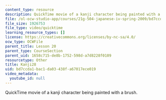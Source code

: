 ```yaml
---
content_type: resource
description: QuickTime movie of a kanji character being painted with a brush.
file: /ol-ocw-studio-app/courses/21g-504-japanese-iv-spring-2009/bd7ccda1bac1da03438fa67017ece019_Kanji28.mov
file_size: 1926753
file_type: video/quicktime
learning_resource_types: []
license: https://creativecommons.org/licenses/by-nc-sa/4.0/
ocw_type: OCWFile
parent_title: Lesson 20
parent_type: CourseSection
parent_uid: 1658c715-de8b-1752-598d-a7d8228f0109
resourcetype: Other
title: Kanji28
uid: bd7ccda1-bac1-da03-438f-a67017ece019
video_metadata:
  youtube_id: null
---
```

QuickTime movie of a kanji character being painted with a brush.
